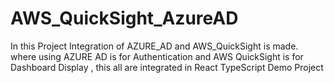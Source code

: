 # AWS_QuickSight_AzureAD
In this Project Integration of AZURE_AD and AWS_QuickSight is made. where using AZURE AD is for Authentication and AWS QuickSight is for Dashboard Display , this all are integrated in React TypeScript Demo Project

